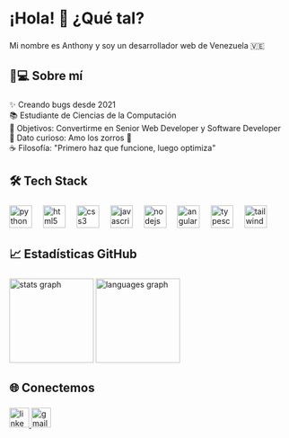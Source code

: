 <h1 align="left">¡Hola! 👋 ¿Qué tal?</h1>

###

<p align="left">Mi nombre es Anthony y soy un desarrollador web de Venezuela 🇻🇪</p>

###

<h2 align="left">👨💻 Sobre mí</h2>

###

<p align="left">
✨ Creando bugs desde 2021<br>
📚 Estudiante de Ciencias de la Computación<br>
🎯 Objetivos: Convertirme en Senior Web Developer y Software Developer<br>
🎲 Dato curioso: Amo los zorros 🦊<br>
☕ Filosofía: "Primero haz que funcione, luego optimiza"<br>
</p>

###

<h2 align="left">🛠️ Tech Stack</h2>

###

<div align="left">
  <img src="https://cdn.jsdelivr.net/gh/devicons/devicon/icons/python/python-original.svg" height="40" alt="python logo" />
  <img width="12" />
  <img src="https://cdn.jsdelivr.net/gh/devicons/devicon/icons/html5/html5-original.svg" height="40" alt="html5 logo" />
  <img width="12" />
  <img src="https://cdn.jsdelivr.net/gh/devicons/devicon/icons/css3/css3-original.svg" height="40" alt="css3 logo" />
  <img width="12" />
  <img src="https://cdn.jsdelivr.net/gh/devicons/devicon/icons/javascript/javascript-original.svg" height="40" alt="javascript logo" />
  <img width="12" />
  <img src="https://cdn.jsdelivr.net/gh/devicons/devicon/icons/nodejs/nodejs-original.svg" height="40" alt="nodejs logo" />
  <img width="12" />
  <img src="https://cdn.jsdelivr.net/gh/devicons/devicon/icons/angularjs/angularjs-original.svg" height="40" alt="angular logo" />
  <img width="12" />
  <img src="https://cdn.jsdelivr.net/gh/devicons/devicon/icons/typescript/typescript-original.svg" height="40" alt="typescript logo" />
  <img width="12" />
 <img src="https://img.shields.io/badge/Tailwind_CSS-38B2AC?logo=tailwind-css&logoColor=white&style=for-the-badge" height="40" alt="tailwind logo" />
</div>

###

<h2 align="left">📈 Estadísticas GitHub</h2>

###

<div align="left">
  <img src="https://github-readme-stats.vercel.app/api?username=AnthoFu&hide_title=false&hide_rank=false&show_icons=true&include_all_commits=true&count_private=true&disable_animations=false&theme=dracula&locale=en&hide_border=false" height="150" alt="stats graph" />
  <img src="https://github-readme-stats.vercel.app/api/top-langs?username=AnthoFu&locale=en&hide_title=false&layout=compact&card_width=320&langs_count=5&theme=dracula&hide_border=false" height="150" alt="languages graph" />
</div>

###

<h2 align="left">🌐 Conectemos</h2>

###

<div align="left">
  <a href="https://www.linkedin.com/in/anthony-fuentes-633b48264/" target="_blank">
    <img src="https://img.shields.io/static/v1?message=LinkedIn&logo=linkedin&label=&color=0077B5&logoColor=white&labelColor=&style=for-the-badge" height="35" alt="linkedin badge" />
  </a>
  <a href="mailto:anthony.fuentes2005@gmail.com" target="_blank">
    <img src="https://img.shields.io/static/v1?message=Gmail&logo=gmail&label=&color=EA4335&logoColor=white&labelColor=&style=for-the-badge" height="35" alt="gmail badge" />
  </a>
</div>
